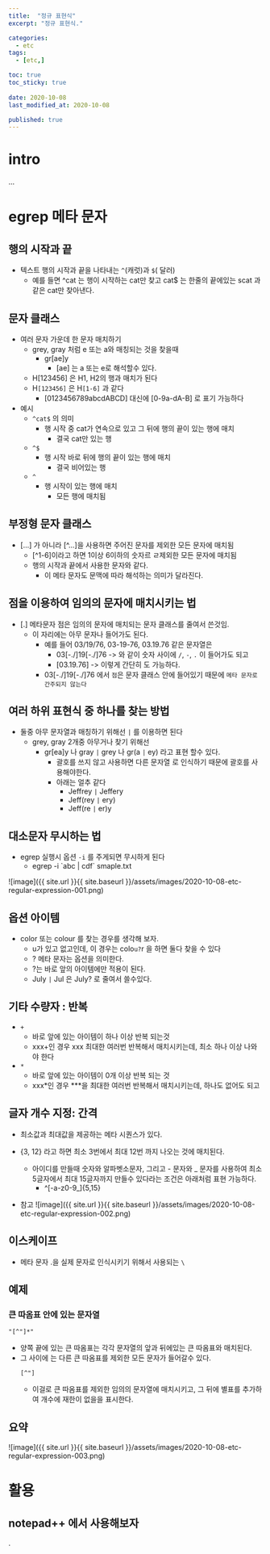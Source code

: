 ```yaml
---
title:  "정규 표현식"
excerpt: "정규 표현식."

categories:
  - etc
tags:
  - [etc,]

toc: true
toc_sticky: true
 
date: 2020-10-08
last_modified_at: 2020-10-08

published: true
---
```


# intro
...

# egrep 메타 문자

## 행의 시작과 끝
* 텍스트 행의 시작과 끝을 나타내는 `^`(캐럿)과 `$`( 달러)
    * 예를 들면 ^cat 는 행이 시작하는 cat만 찾고 cat$ 는 한줄의 끝에있는 scat 과 같은 cat만 찾아낸다.

## 문자 클래스
* 여러 문자 가운데 한 문자 매치하기
    * grey, gray 처럼 e 또는 a와 매칭되는 것을 찾을때
        * gr[ae]y
            * [ae] 는 a 또는 e로 해석할수 있다.
    * H[123456] 은 H1, H2의 행과 매치가 된다
    * H`[123456]` 은 H`[1-6]` 과 같다
        * [0123456789abcdABCD] 대신에 [0-9a-dA-B] 로 표기 가능하다
* 예시
    * `^cat$` 의 의미
        * 행 시작  중 cat가 연속으로 있고 그 뒤에 행의 끝이 있는 행에 매치
            * 결국 cat만 있는 행
    * `^$`
        * 행 시작 바로 뒤에 행의 끝이 있는 행에 매치
            * 결국 비어있는 행 
    * `^`
        * 행 시작이 있는 행에 매치
            * 모든 행에 매치됨

## 부정형 문자 클래스
* [...] 가 아니라 [^...]을 사용하면 주어진 문자를 제외한 모든 문자에 매치됨
    * [^1-6]이라고 하면 1이상 6이하의 숫자르 ㄹ제외한 모든 문자에 매치됨
    * 행의 시작과 끝에서 사용한 문자와 같다.
        * 이 메타 문자도 문맥에 따라 해석하는 의미가 달라진다.

## 점을 이용하여 임의의 문자에 매치시키는 법
* [.] 메타문자 점은 임의의 문자에 매치되는 문자 클래스를 줄여서 쓴것임.
    * 이 자리에는 아무 문자나 들어가도 된다.
        * 예를 들어 03/19/76, 03-19-76, 03.19.76 같은 문자열은 
            * 03[-./]19[-./]76  -> 와 같이 숫자 사이에 `/`, `-`, `.` 이 들어가도 되고
            * [03.19.76]  -> 이렇게 간단히 도 가능하다.
        * 03[-./]19[-./]76 에서 `점`은 문자 클래스 안에 들어있기 때문에 `메타 문자로 간주되지 않는다`

## 여러 하위 표현식 중 하나를 찾는 방법
* 둘중 아무 문자열과 매칭하기 위해선 `|` 를 이용하면 된다
    * grey, gray 2개중 아무거나 찾기 위해선
        * gr[ea]y  나 gray `|` grey  나 gr(a `|` ey) 라고 표현 할수 있다. 
            * 괄호를 쓰지 않고 사용하면 다른 문자열 로 인식하기 때문에 괄호를 사용해야한다.
            * 아래는 얼추 같다
                * Jeffrey `|` Jeffery
                * Jeff(rey `|` ery)
                * Jeff(re `|` er)y

## 대소문자 무시하는 법
* egrep 실행시 옵션 `-i` 를 주게되면 무시하게 된다
    * egrep -i \`abc | cdf\` smaple.txt

![image]({{ site.url }}{{ site.baseurl }}/assets/images/2020-10-08-etc-regular-expression-001.png)

## 옵션 아이템
* color 또는 colour 를 찾는 경우를 생각해 보자.
    * u가 있고 없고인데, 이 경우는 colo`u?`r 을 하면 둘다 찾을 수 있다 
    * ? 메타 문자는 옵션을 의미한다. 
    * ?는 바로 앞의 아이템에만 적용이 된다. 
    * July `|` Jul 은 July? 로 줄여서 쓸수있다.

## 기타 수량자 : 반복
* `+`
    * 바로 앞에 있는 아이템이 하나 이상 반복 되는것
    * xxx+인 경우 xxx 최대한 여러번 반복해서 매치시키는데, 최소 하나 이상 나와야 한다
* `*`
    * 바로 앞에 있는 아이템이 0개 이상 반복 되는 것
    * xxx*인 경우 ***을 최대한 여러번 반복해서 매치시키는데, 하나도 없어도 되고

## 글자 개수 지정: 간격
* 최소값과 최대값을 제공하는 메타 시퀀스가 있다. 
* {3, 12} 라고 하면 최소 3번에서 최대 12번 까지 나오는 것에 매치된다. 
    * 아이디를 만들때 숫자와 알파벳소문자, 그리고 - 문자와 _ 문자를 사용하여 최소 5글자에서 최대 15글자까지 만들수 있다라는 조건은 아래처럼 표현 가능하다.
        * ^[-a-z0-9_]{5,15}

* 참고
![image]({{ site.url }}{{ site.baseurl }}/assets/images/2020-10-08-etc-regular-expression-002.png)

## 이스케이프
* 메타 문자 .을 실제 문자로 인식시키기 위해서 사용되는 `\`

## 예제
### 큰 따옴표 안에 있는 문자열
```
"[^"]*"
```
* 양쪽 끝에 있는 큰 따옴표는 각각 문자열의 앞과 뒤에있는 큰 따옴표와 매치된다. 
* 그 사이에 는 다른 큰 따옴표를 제외한 모든 문자가 들어갈수 있다.
    ```
    [^"]
    ```
    * 이걸로 큰 따옴표를 제외한 임의의 문자열에 매치시키고, 그 뒤에 별표를 추가하여 개수에 재한이 없을을 표시한다.

## 요약
![image]({{ site.url }}{{ site.baseurl }}/assets/images/2020-10-08-etc-regular-expression-003.png)


# 활용
## notepad++ 에서 사용해보자





.